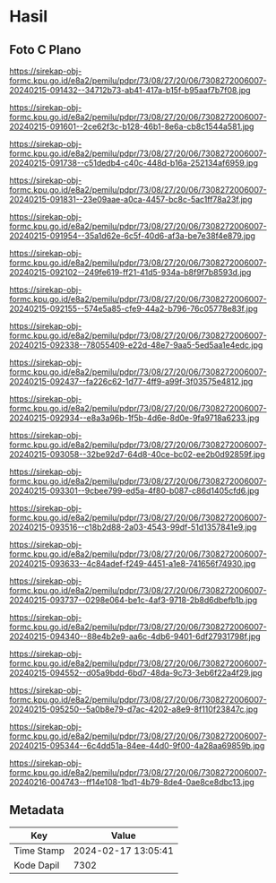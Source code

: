 # Hasil

## Foto C Plano

https://sirekap-obj-formc.kpu.go.id/e8a2/pemilu/pdpr/73/08/27/20/06/7308272006007-20240215-091432--34712b73-ab41-417a-b15f-b95aaf7b7f08.jpg

https://sirekap-obj-formc.kpu.go.id/e8a2/pemilu/pdpr/73/08/27/20/06/7308272006007-20240215-091601--2ce62f3c-b128-46b1-8e6a-cb8c1544a581.jpg

https://sirekap-obj-formc.kpu.go.id/e8a2/pemilu/pdpr/73/08/27/20/06/7308272006007-20240215-091738--c51dedb4-c40c-448d-b16a-252134af6959.jpg

https://sirekap-obj-formc.kpu.go.id/e8a2/pemilu/pdpr/73/08/27/20/06/7308272006007-20240215-091831--23e09aae-a0ca-4457-bc8c-5ac1ff78a23f.jpg

https://sirekap-obj-formc.kpu.go.id/e8a2/pemilu/pdpr/73/08/27/20/06/7308272006007-20240215-091954--35a1d62e-6c5f-40d6-af3a-be7e38f4e879.jpg

https://sirekap-obj-formc.kpu.go.id/e8a2/pemilu/pdpr/73/08/27/20/06/7308272006007-20240215-092102--249fe619-ff21-41d5-934a-b8f9f7b8593d.jpg

https://sirekap-obj-formc.kpu.go.id/e8a2/pemilu/pdpr/73/08/27/20/06/7308272006007-20240215-092155--574e5a85-cfe9-44a2-b796-76c05778e83f.jpg

https://sirekap-obj-formc.kpu.go.id/e8a2/pemilu/pdpr/73/08/27/20/06/7308272006007-20240215-092338--78055409-e22d-48e7-9aa5-5ed5aa1e4edc.jpg

https://sirekap-obj-formc.kpu.go.id/e8a2/pemilu/pdpr/73/08/27/20/06/7308272006007-20240215-092437--fa226c62-1d77-4ff9-a99f-3f03575e4812.jpg

https://sirekap-obj-formc.kpu.go.id/e8a2/pemilu/pdpr/73/08/27/20/06/7308272006007-20240215-092934--e8a3a96b-1f5b-4d6e-8d0e-9fa9718a6233.jpg

https://sirekap-obj-formc.kpu.go.id/e8a2/pemilu/pdpr/73/08/27/20/06/7308272006007-20240215-093058--32be92d7-64d8-40ce-bc02-ee2b0d92859f.jpg

https://sirekap-obj-formc.kpu.go.id/e8a2/pemilu/pdpr/73/08/27/20/06/7308272006007-20240215-093301--9cbee799-ed5a-4f80-b087-c86d1405cfd6.jpg

https://sirekap-obj-formc.kpu.go.id/e8a2/pemilu/pdpr/73/08/27/20/06/7308272006007-20240215-093516--c18b2d88-2a03-4543-99df-51d1357841e9.jpg

https://sirekap-obj-formc.kpu.go.id/e8a2/pemilu/pdpr/73/08/27/20/06/7308272006007-20240215-093633--4c84adef-f249-4451-a1e8-741656f74930.jpg

https://sirekap-obj-formc.kpu.go.id/e8a2/pemilu/pdpr/73/08/27/20/06/7308272006007-20240215-093737--0298e064-be1c-4af3-9718-2b8d6dbefb1b.jpg

https://sirekap-obj-formc.kpu.go.id/e8a2/pemilu/pdpr/73/08/27/20/06/7308272006007-20240215-094340--88e4b2e9-aa6c-4db6-9401-6df27931798f.jpg

https://sirekap-obj-formc.kpu.go.id/e8a2/pemilu/pdpr/73/08/27/20/06/7308272006007-20240215-094552--d05a9bdd-6bd7-48da-9c73-3eb6f22a4f29.jpg

https://sirekap-obj-formc.kpu.go.id/e8a2/pemilu/pdpr/73/08/27/20/06/7308272006007-20240215-095250--5a0b8e79-d7ac-4202-a8e9-8f110f23847c.jpg

https://sirekap-obj-formc.kpu.go.id/e8a2/pemilu/pdpr/73/08/27/20/06/7308272006007-20240215-095344--6c4dd51a-84ee-44d0-9f00-4a28aa69859b.jpg

https://sirekap-obj-formc.kpu.go.id/e8a2/pemilu/pdpr/73/08/27/20/06/7308272006007-20240216-004743--ff14e108-1bd1-4b79-8de4-0ae8ce8dbc13.jpg


## Metadata

| Key        | Value               |
| ---------- | ------------------- |
| Time Stamp | 2024-02-17 13:05:41 |
| Kode Dapil | 7302                |



